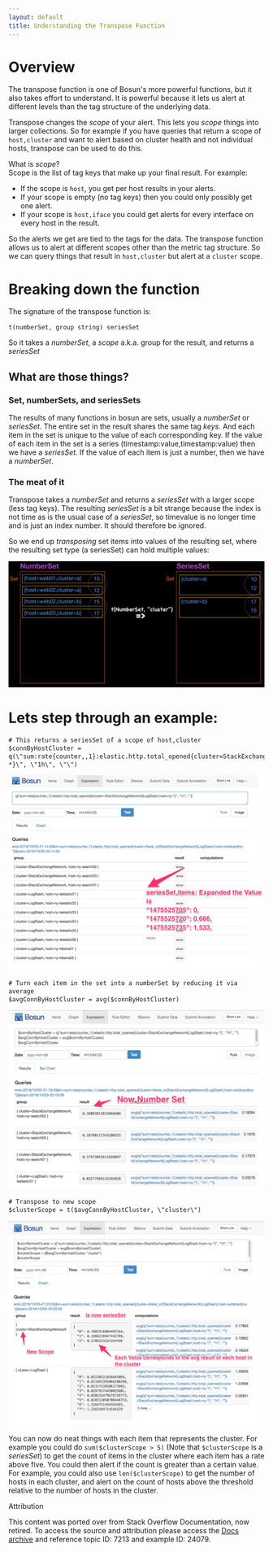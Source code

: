 ```yaml
---
layout: default
title: Understanding the Transpose Function
---
```


# Overview
The transpose function is one of Bosun's more powerful functions, but it also takes effort to understand. It is powerful because it lets us alert at different levels than the tag structure of the underlying data.

Transpose changes the *scope* of your alert. This lets you *scope* things into larger collections. So for example if you have queries that return a scope of `host,cluster` and want to alert based on cluster health and not individual hosts, transpose can be used to do this.

What is *scope*?  
Scope is the list of tag keys that make up your final result. For example:

 - If the scope is `host`, you get per host results in your alerts. 
 - If your scope is empty (no tag keys) then you could only possibly get one alert.
 - If your scope is `host,iface` you could get alerts for every interface on every host in the result.

So the alerts we get are tied to the tags for the data. The transpose function allows us to alert at different scopes other than the metric tag structure. So we can query things that result in `host,cluster` but alert at a `cluster` scope.

# Breaking down the function

The signature of the transpose function is:

    t(numberSet, group string) seriesSet

So it takes a *numberSet*, a *scope* a.k.a. group for the result, and returns a *seriesSet*

## What are those things?
### Set, numberSets, and seriesSets 
The results of many functions in bosun are sets, usually a *numberSet* or *seriesSet*. The entire set in the result shares the same tag *keys*. And each item in the set is unique to the value of each corresponding key. If the value of each item in the set is a series (timestamp:value,timestamp:value) then we have a *seriesSet*. If the value of each item is just a number, then we have a *numberSet*.

### The meat of it
Transpose takes a *numberSet* and returns a *seriesSet* with a larger scope (less tag keys). The resulting *seriesSet* is a bit strange because the index is not time as is the usual case of a *seriesSet*, so timevalue is no longer time and is just an index number. It should therefore be ignored.

So we end up *transposing* set items into values of the resulting set, where the resulting set type (a seriesSet) can hold multiple values:

![T Image](public/t_ill.jpg)

# Lets step through an example:

    # This returns a seriesSet of a scope of host,cluster
    $connByHostCluster = q(\"sum:rate{counter,,1}:elastic.http.total_opened{cluster=StackExchangeNetwork|LogStash,host=ny-*}\", \"1h\", \"\")

![Walkthrough 1](public/t_stepthrough_1.jpg)
    
    # Turn each item in the set into a numberSet by reducing it via average
    $avgConnByHostCluster = avg($connByHostCluster)

![Walkthrough 2](public/t_stepthrough_2.jpg)
    
    # Transpose to new scope 
    $clusterScope = t($avgConnByHostCluster, \"cluster\")

![Walkthrough 3](public/t_stepthrough_3.jpg)

You can now do neat things with each item that represents the cluster. For example you could do `sum($clusterScope > 5)` (Note that `$clusterScope` is a *seriesSet*) to get the count of items in the cluster where each item has a rate above five. You could then alert if the count is greater than a certain value. For example, you could also use `len($clusterScope)` to get the number of hosts in each cluster, and alert on the count of hosts above the threshold relative to the number of hosts in the cluster.

<div class="admonition">
<p class="admonition-title">Attribution</p>
<p>This content was ported over from Stack Overflow Documentation, now retired. To access the source and attribution please access the <a href="https://archive.org/details/documentation-dump.7z">Docs archive</a> and reference topic ID: 7213 and example ID: 24079.</p>
</div>